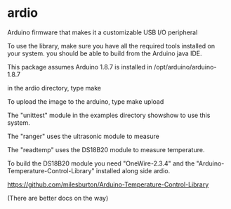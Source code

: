 # ardio
Arduino firmware that makes it a customizable USB I/O peripheral

To use the library, make sure you have all the required tools installed on your system.
you should be able to build from the Arduino java IDE.

This package assumes Arduino 1.8.7 is installed in /opt/arduino/arduino-1.8.7

in the ardio directory, type make

To upload the image to the arduino, type make upload

The "unittest" module in the examples directory showshow to use this system.

The "ranger" uses the ultrasonic module to measure

The "readtemp" uses the DS18B20 module to measure temperature.

To build the DS18B20 module you need "OneWire-2.3.4" and the "Arduino-Temperature-Control-Library"
installed along side ardio. 

https://github.com/milesburton/Arduino-Temperature-Control-Library

(There are better docs on the way)
